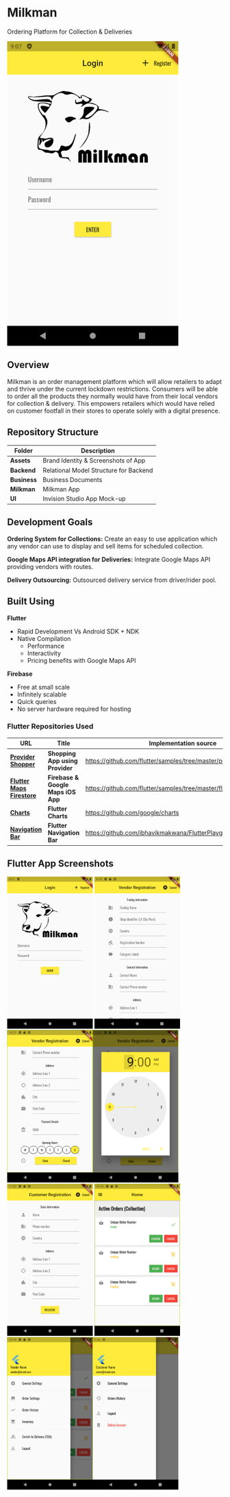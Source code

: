 # Milkman
Ordering Platform for Collection &amp; Deliveries

<img src="https://github.com/n00bm0nkey/Milkman/blob/master/Assets/Screenshots/Milkman_Login_Screen.png" width="400">

## Overview
Milkman is an order management platform which will allow retailers to adapt and thrive under the current lockdown restrictions. Consumers will be able to order all the products they normally would have from their local vendors for collection & delivery. This empowers retailers which would have relied on customer footfall in their stores to operate solely with a digital presence.

## Repository Structure
| Folder | Description |
| ------ | ----------- |
| **Assets** | Brand Identity & Screenshots of App |
| **Backend** | Relational Model Structure for Backend |
| **Business** | Business Documents |
| **Milkman** | Milkman App |
| **UI** | Invision Studio App Mock-up |

## Development Goals
**Ordering System for Collections:** Create an easy to use application which any vendor can use to display and sell items for scheduled collection.<br /> 

**Google Maps API integration for Deliveries:** Integrate Google Maps API providing vendors with routes.<br />

**Delivery Outsourcing:** Outsourced delivery service from driver/rider pool.<br />

## Built Using
**Flutter**
* Rapid Development Vs Android SDK + NDK
* Native Compilation 
  * Performance 
  * Interactivity 
  * Pricing benefits with Google Maps API

**Firebase**
* Free at small scale
* Infinitely scalable
* Quick queries
* No server hardware required for hosting 

### Flutter Repositories Used
| URL | Title | Implementation source |
| --- | ----- | --------------------- |
|[**Provider Shopper**](https://flutter.github.io/samples/provider_shopper.html) | **Shopping App using Provider** | https://github.com/flutter/samples/tree/master/provider_shopper |
|[**Flutter Maps Firestore**](https://flutter.github.io/samples/flutter_maps_firestore.html) | **Firebase & Google Maps iOS App** | https://github.com/flutter/samples/tree/master/flutter_maps_firestore |
|[**Charts**](https://flutter.github.io/samples/charts.html) | **Flutter Charts** | https://github.com/google/charts |
|[**Navigation Bar**](https://github.com/ibhavikmakwana/FlutterPlayground/blob/master/preview/nav_drawer_left.png) | **Flutter Navigation Bar** | https://github.com/ibhavikmakwana/FlutterPlayground |

## Flutter App Screenshots
<img src="https://github.com/n00bm0nkey/Milkman/blob/master/Assets/Screenshots/Milkman_Login_Screen.png" width="200">
<img src="https://github.com/n00bm0nkey/Milkman/blob/master/Assets/Screenshots/Registration_Vendor_Screen.png" width="200"><img src="https://github.com/n00bm0nkey/Milkman/blob/master/Assets/Screenshots/Registration_Vendor2.png" width="200"><img src="https://github.com/n00bm0nkey/Milkman/blob/master/Assets/Screenshots/Registration_Vendor_Schedule.png" width="200"><img src="https://github.com/n00bm0nkey/Milkman/blob/master/Assets/Screenshots/Registration_Customer_Screen.png" width="200">
<img src="https://github.com/n00bm0nkey/Milkman/blob/master/Assets/Screenshots/Vendor_Home_Screen.png" width="200"><img src="https://github.com/n00bm0nkey/Milkman/blob/master/Assets/Screenshots/Vendor_Home_Screen_Menu.png" width="200"><img src="https://github.com/n00bm0nkey/Milkman/blob/master/Assets/Screenshots/Customer_Home_Screen_Menu.png" width="200">
